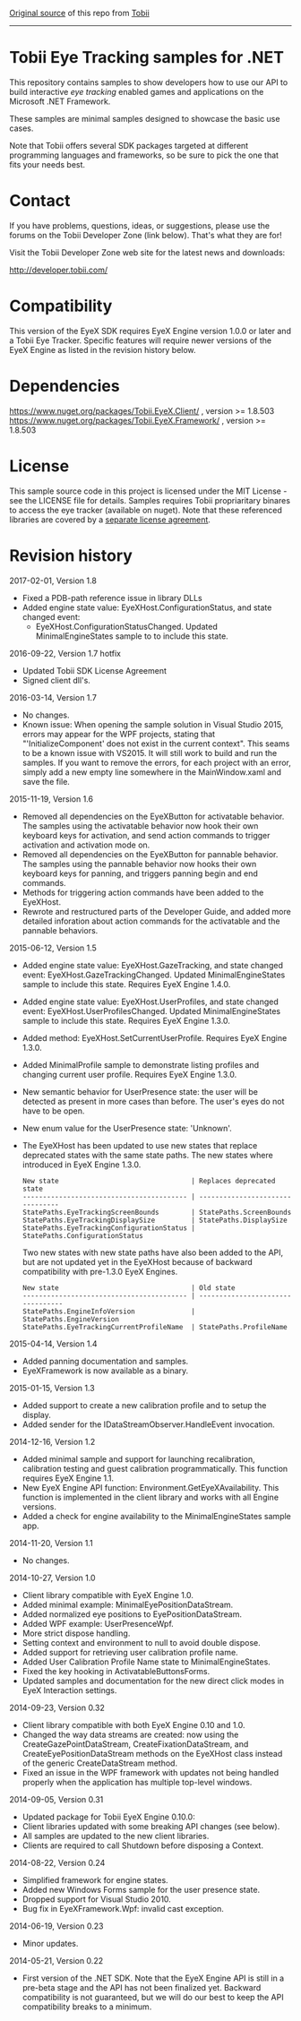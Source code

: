 [Original source](https://github.com/Tobii/interaction-samples) of this repo from [Tobii](https://github.com/Tobii)

-----

Tobii Eye Tracking samples for .NET
============================================

  This repository contains samples to show developers how to use our API to build
  interactive _eye tracking_ enabled games and applications on the Microsoft .NET Framework.

  These samples are minimal samples designed to showcase the basic use cases.

  Note that Tobii offers several SDK packages targeted at different programming
  languages and frameworks, so be sure to pick the one that fits your needs best.

# Contact

  If you have problems, questions, ideas, or suggestions, please use the forums
  on the Tobii Developer Zone (link below). That's what they are for!

  Visit the Tobii Developer Zone web site for the latest news and downloads:

  http://developer.tobii.com/

# Compatibility

  This version of the EyeX SDK requires EyeX Engine version 1.0.0 or later and a Tobii Eye Tracker.
  Specific features will require newer versions of the EyeX Engine as listed
  in the revision history below.

# Dependencies
  https://www.nuget.org/packages/Tobii.EyeX.Client/ , version >= 1.8.503  
  https://www.nuget.org/packages/Tobii.EyeX.Framework/ , version >= 1.8.503

# License

  This sample source code in this project is licensed under the MIT License - see the LICENSE file for details.
  Samples requires Tobii propriaritary binares to access the eye tracker (available on nuget). Note that these referenced libraries are covered by a [separate license agreement](https://developer.tobii.com/license-agreement/).

# Revision history

2017-02-01, Version 1.8
- Fixed a PDB-path reference issue in library DLLs  
- Added engine state value: EyeXHost.ConfigurationStatus, and state changed event:  
  * EyeXHost.ConfigurationStatusChanged. Updated MinimalEngineStates sample to 
    to include this state.

2016-09-22, Version 1.7 hotfix
- Updated Tobii SDK License Agreement
- Signed client dll's.

2016-03-14, Version 1.7
- No changes.
- Known issue: When opening the sample solution in Visual Studio 2015, errors 
	may appear for the WPF projects, stating that "'InitializeComponent' does
	not exist in the current context". This seams to be a known issue with
	VS2015. It will still work to build and run the samples. If you want to 
	remove the errors, for each project with an error, simply add a new empty 
	line somewhere in the MainWindow.xaml and save the file.

2015-11-19, Version 1.6
- Removed all dependencies on the EyeXButton for activatable behavior. The
  samples using the activatable behavior now hook their own keyboard keys
  for activation, and send action commands to trigger activation and
  activation mode on.
- Removed all dependencies on the EyeXButton for pannable behavior. The 
  samples using the pannable behavior now hooks their own keyboard keys
  for panning, and triggers panning begin and end commands.
- Methods for triggering action commands have been added to the EyeXHost.
- Rewrote and restructured parts of the Developer Guide, and added more 
  detailed inforation about action commands for the activatable and the
  pannable behaviors.

2015-06-12, Version 1.5
- Added engine state value: EyeXHost.GazeTracking, and state changed event:
	EyeXHost.GazeTrackingChanged. Updated MinimalEngineStates sample to 
	include this state. Requires EyeX Engine 1.4.0.
- Added engine state value: EyeXHost.UserProfiles, and state changed event:
  EyeXHost.UserProfilesChanged. Updated MinimalEngineStates sample to 
  include this state. Requires EyeX Engine 1.3.0.
- Added method: EyeXHost.SetCurrentUserProfile. Requires EyeX Engine 1.3.0.
- Added MinimalProfile sample to demonstrate listing profiles and changing
  current user profile. Requires EyeX Engine 1.3.0.
- New semantic behavior for UserPresence state: the user will be detected as
	present in more cases than before. The user's eyes do not have to be open.
- New enum value for the UserPresence state: 'Unknown'.
- The EyeXHost has been updated to use new states that replace deprecated 
  states with the same state paths. The new states where introduced in EyeX
  Engine 1.3.0.
      
      New state                                 | Replaces deprecated state
      ----------------------------------------- | --------------------------------
      StatePaths.EyeTrackingScreenBounds        | StatePaths.ScreenBounds           
      StatePaths.EyeTrackingDisplaySize         | StatePaths.DisplaySize            
      StatePaths.EyeTrackingConfigurationStatus | StatePaths.ConfigurationStatus    
	  
  Two new states with new state paths have also been added to the API, but are
  not updated yet in the EyeXHost because of backward compatibility with
  pre-1.3.0 EyeX Engines.
      
      New state                                 | Old state
      ----------------------------------------- | ---------------------------------
      StatePaths.EngineInfoVersion              | StatePaths.EngineVersion   
      StatePaths.EyeTrackingCurrentProfileName  | StatePaths.ProfileName 
	
2015-04-14, Version 1.4
- Added panning documentation and samples.
- EyeXFramework is now available as a binary.

2015-01-15, Version 1.3
- Added support to create a new calibration profile and
  to setup the display.
- Added sender for the IDataStreamObserver.HandleEvent invocation.

2014-12-16, Version 1.2
- Added minimal sample and support for launching recalibration, 
  calibration testing and guest calibration programmatically.
  This function requires EyeX Engine 1.1.
- New EyeX Engine API function: Environment.GetEyeXAvailability. This 
  function is implemented in the client library and works with all Engine 
  versions.
- Added a check for engine availability to the MinimalEngineStates
  sample app.

2014-11-20, Version 1.1
- No changes.

2014-10-27, Version 1.0
- Client library compatible with EyeX Engine 1.0.
- Added minimal example: MinimalEyePositionDataStream.
- Added normalized eye positions to EyePositionDataStream.
- Added WPF example: UserPresenceWpf.
- More strict dispose handling.
- Setting context and environment to null to avoid double dispose.
- Added support for retrieving user calibration profile name.
- Added User Calibration Profile Name state to MinimalEngineStates. 
- Fixed the key hooking in ActivatableButtonsForms.
- Updated samples and documentation for the new direct click modes in 
  EyeX Interaction settings.

2014-09-23, Version 0.32 
- Client library compatible with both EyeX Engine 0.10 and 1.0.
- Changed the way data streams are created: now using the  
  CreateGazePointDataStream, CreateFixationDataStream, and
  CreateEyePositionDataStream methods on the EyeXHost class instead of the 
  generic CreateDataStream method.
- Fixed an issue in the WPF framework with updates not being handled 
  properly when the application has multiple top-level windows.

2014-09-05, Version 0.31
- Updated package for Tobii EyeX Engine 0.10.0:
- Client libraries updated with some breaking API changes (see below).
- All samples are updated to the new client libraries.
- Clients are required to call Shutdown before disposing a Context.

2014-08-22, Version 0.24
- Simplified framework for engine states.
- Added new Windows Forms sample for the user presence state.
- Dropped support for Visual Studio 2010.
- Bug fix in EyeXFramework.Wpf: invalid cast exception.

2014-06-19, Version 0.23
- Minor updates.
  
2014-05-21, Version 0.22
- First version of the .NET SDK. Note that the EyeX Engine API is 
  still in a pre-beta stage and the API has not been finalized yet. Backward 
  compatibility is not guaranteed, but we will do our best to keep the API 
  compatibility breaks to a minimum.
